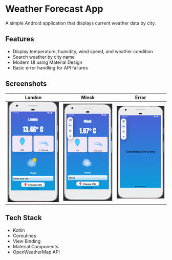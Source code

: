 # Weather Forecast App

A simple Android application that displays current weather data by city.  

## Features

- Display temperature, humidity, wind speed, and weather condition
- Search weather by city name
- Modern UI using Material Design
- Basic error handling for API failures

## Screenshots

| London | Minsk | Error |
|--------|-------|-------|
| ![London](screenshots/img_1.png) | ![Minsk](screenshots/img_2.png) | ![Error](screenshots/img.png) |

## Tech Stack

- Kotlin
- Coroutines
- View Binding
- Material Components
- OpenWeatherMap API

